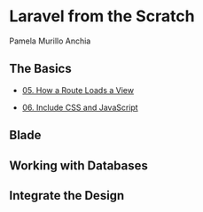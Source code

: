 # Laravel from the Scratch

Pamela Murillo Anchia

## The Basics

- [05. How a Route Loads a View](./2-The%20Basics//how-a-route-loads-a-view.md)

- [06. Include CSS and JavaScript](./2-The%20Basics//include-css-and-javascript.md.md)


## Blade

## Working with Databases

## Integrate the Design